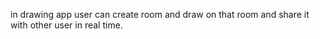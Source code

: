 in drawing app user can create room and draw on that room and share it with other user in real time.
